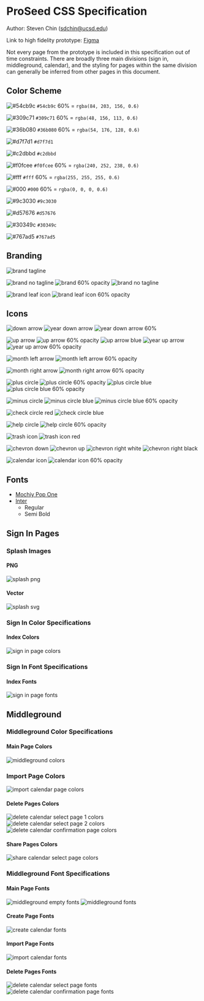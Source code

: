 # ProSeed CSS Specification
Author: Steven Chin (sdchin@ucsd.edu)

Link to high fidelity prototype: [Figma](https://www.figma.com/proto/vJAL9jNYD1M3XEjxaxH0cd/ProSeed-Prototype?page-id=0%3A1&node-id=3%3A3&viewport=623%2C-370%2C1.79&scaling=scale-down&starting-point-node-id=3%3A3)

Not every page from the prototype is included in this specification out of time constraints. There are broadly three main divisions (sign in, middleground, calendar), and the styling for pages within the same division can generally be inferred from other pages in this document.
## Color Scheme
![#54cb9c](https://placehold.co/25x25/54cb9c/54cb9c.png) `#54cb9c` 60% = `rgba(84, 203, 156, 0.6)`

![#309c71](https://placehold.co/25x25/309c71/309c71.png) `#309c71` 60% = `rgba(48, 156, 113, 0.6)`

![#36b080](https://placehold.co/25x25/36b080/36b080.png) `#36b080` 60% = `rgba(54, 176, 128, 0.6)`

![#d7f7d1](https://placehold.co/25x25/d7f7d1/d7f7d1.png) `#d7f7d1`

![#c2dbbd](https://placehold.co/25x25/c2dbbd/c2dbbd.png) `#c2dbbd`

![#f0fcee](https://placehold.co/25x25/f0fcee/f0fcee.png) `#f0fcee` 60% = `rgba(240, 252, 238, 0.6)`

![#fff](https://placehold.co/25x25/ffffff/ffffff.png) `#fff` 60% = `rgba(255, 255, 255, 0.6)`

![#000](https://placehold.co/25x25/000000/000000.png) `#000` 60% = `rgba(0, 0, 0, 0.6)`

![#9c3030](https://placehold.co/25x25/9c3030/9c3030.png) `#9c3030`

![#d57676](https://placehold.co/25x25/d57676/d57676.png) `#d57676`

![#30349c](https://placehold.co/25x25/30349c/30349c.png) `#30349c`

![#767ad5](https://placehold.co/25x25/767ad5/767ad5.png) `#767ad5`

## Branding
![brand tagline](branding/brand-tagline.svg)

![brand no tagline](branding/brand.svg)
![brand 60% opacity](branding/brand-60-opacity.svg)
![brand no tagline](branding/brand.svg)

![brand leaf icon](branding/leaf.svg) ![brand leaf icon 60% opacity](branding/leaf-60-opacity.svg)

## Icons
![down arrow](icons/arrow-down-circle.svg)
![year down arrow](icons/year-down-circle.svg)
![year down arrow 60%](icons/year-down-circle-60-opacity.svg)

![up arrow](icons/arrow-up-circle.svg)
![up arrow 60% opacity](icons/arrow-up-circle-60-opacity.svg)
![up arrow blue](icons/arrow-up-circle-blue.svg)
![year up arrow](icons/year-up-circle.svg)
![year up arrow 60% opacity](icons/year-up-circle-60-opacity.svg)

![month left arrow](icons/month-left-circle.svg)
![month left arrow 60% opacity](icons/month-left-circle-60-opacity.svg)

![month right arrow](icons/month-right-circle.svg)
![month right arrow 60% opacity](icons/month-right-circle-60-opacity.svg)

![plus circle](icons/plus-circle.svg)
![plus circle 60% opacity](icons/plus-circle-60-opacity.svg)
![plus circle blue](icons/plus-circle-blue.svg)
![plus circle blue 60% opacity](icons/plus-circle-blue-60-opacity.svg)

![minus circle](icons/minus-circle.svg)
![minus circle blue](icons/minus-circle-blue.svg)
![minus circle blue 60% opacity](icons/minus-circle-blue-60-opacity.svg)

![check circle red](icons/check-circle-red.svg)
![check circle blue](icons/check-circle-blue.svg)

![help circle](icons/help-circle.svg)
![help circle 60% opacity](icons/help-circle-60-opacity.svg)

![trash icon](icons/trash.svg)
![trash icon red](icons/trash-red.svg)

![chevron down](icons/chevron-down.svg)
![chevron up](icons/chevron-up.svg)
![chevron right white](icons/chevron-right-white.svg)
![chevron right black](icons/chevron-right-black.svg)

![calendar icon](icons/calendar.svg)
![calendar icon 60% opacity](icons/calendar-60-opacity.svg)

## Fonts
- [Mochiy Pop One](https://fonts.google.com/specimen/Mochiy+Pop+One?query=mochiy)
- [Inter](https://fonts.google.com/specimen/Inter?query=inter)
  - Regular
  - Semi Bold

## Sign In Pages
### Splash Images
#### PNG
![splash png](images/splash.png)
#### Vector
![splash svg](images/splash.svg)

### Sign In Color Specifications
#### Index Colors
![sign in page colors](images/specs-colors/sign-in-spec-colors-1.png)

### Sign In Font Specifications
#### Index Fonts
![sign in page fonts](images/specs-fonts/sign-in-spec-fonts.png)

## Middleground
### Middleground Color Specifications
#### Main Page Colors
![middleground colors](images/specs-colors/middleground-spec-colors.png)

### Import Page Colors
![import calendar page colors](images/specs-colors/import-calendar-spec-colors.png)

#### Delete Pages Colors
![delete calendar select page 1 colors](images/specs-colors/delete-calendar-spec-colors-1.png)
![delete calendar select page 2 colors](images/specs-colors/delete-calendar-spec-colors-2.png)
![delete calendar confirmation page colors](images/specs-colors/delete-calendar-spec-colors-3.png)

#### Share Pages Colors
![share calendar select page colors](images/specs-colors/share-calendar-spec-colors-1.png)

### Middleground Font Specifications
#### Main Page Fonts
![middleground empty fonts](images/specs-fonts/middleground-spec-fonts-1.png)
![middleground fonts](images/specs-fonts/middleground-spec-fonts-2.png)

#### Create Page Fonts
![create calendar fonts](images/specs-fonts/create-calendar-spec-fonts.png)

#### Import Page Fonts
![import calendar fonts](images/specs-fonts/import-calendar-spec-fonts.png)

#### Delete Pages Fonts
![delete calendar select page fonts](images/specs-fonts/delete-spec-fonts-1.png)
![delete calendar confirmation page fonts](images/specs-fonts/delete-spec-fonts-2.png)